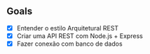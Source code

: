## Goals

- [x] Entender o estilo Arquitetural REST
- [x] Criar uma API REST com Node.js + Express
- [x] Fazer conexão com banco de dados
